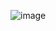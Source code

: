 ![image](https://github.com/Jerocruz76/db-quiz/assets/163927138/1aaf79f5-57ae-4cac-90de-62eb9d61baea)
